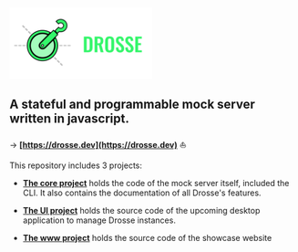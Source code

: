 <img src="https://raw.githubusercontent.com/jota-one/drosse/master/packages/core/Drosse.svg" width="250">

## A stateful and programmable mock server written in javascript.

→ **[https://drosse.dev](https://drosse.dev)** :sailboat:

This repository includes 3 projects:

- [**The core project**](packages/core) holds the code of the mock server itself, included the CLI. It also contains the documentation of all Drosse's features.

- [**The UI project**](packages/ui) holds the source code of the upcoming desktop application to manage Drosse instances.

- [**The www project**](packages/www) holds the source code of the showcase website
